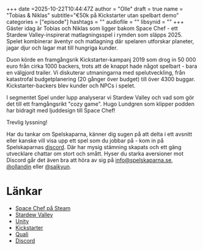 +++
date =2025-10-22T10:44:47Z
author = "Olle"
draft = true 
name = "Tobias & Niklas"
subtitle="€50k på Kickstarter utan spelbart demo"
categories = ["episode"]
hashtags = ""
audiofile = ""
libsynid = ""
+++
Gäster idag är Tobias och Niklas som ligger bakom Space Chef - ett Stardew Valley-inspirerat matlagningsspel i rymden som släpps 2025. Spelet kombinerar äventyr och matlagning där spelaren utforskar planeter, jagar djur och lagar mat till hungriga kunder.

Duon körde en framgångsrik Kickstarter-kampanj 2019 som drog in 50 000 euro från cirka 1000 backers, trots att de knappt hade något spelbart - bara en välgjord trailer. Vi diskuterar utmaningarna med spelutveckling, från katastrofal budgetplanering (20 gånger över budget) till över 4300 buggar. Kickstarter-backers blev kunder och NPCs i spelet.

I segmentet Spel under lupp analyserar vi Stardew Valley och vad som gör det till ett framgångsrikt "cozy game". Hugo Lundgren som klipper podden har bidragit med ljuddesign till Space Chef!

Trevlig lyssning!

Har du tankar om Spelskaparna, känner dig sugen på att delta i ett avsnitt eller kanske vill visa upp ett spel som du jobbar på - kom in på Spelskaparnas [discord](https://discord.gg/hBHEXss). Där har mysig stämning skapats och ett gäng utvecklare chattar om stort och smått. Hyser du starka aversioner mot Discord går det även bra att höra av sig på info@spelskaparna.se, [@ollandin](https://twitter.com/ollelandin) eller [@saikyun](https://twitter.com/Saikyun).

# Länkar
* [Space Chef på Steam](https://store.steampowered.com/app/1062700/Space_Chef/)
* [Stardew Valley](https://store.steampowered.com/app/413150/Stardew_Valley/)
* [Unity](https://unity.com/)
* [Kickstarter](https://www.kickstarter.com/)
* [Quali](https://www.quali.gg/)
* [Discord](https://discord.com/)